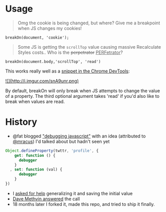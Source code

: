 # Usage

> Omg the cookie is being changed, but where? Give me a breakpoint when JS changes my cookies!

    breakOn(document, 'cookie');

> Some JS is getting the `scrollTop` value causing massive Recalculate Styles costs.. Who is the <del>perpetrator</del> <ins>PERFetrator</ins>?

    breakOn(document.body,'scrollTop', 'read')

This works really well as a [snippet in the Chrome DevTools](https://developers.google.com/chrome-developer-tools/docs/authoring-development-workflow#snippets):

<a href="https://developers.google.com/chrome-developer-tools/docs/authoring-development-workflow#snippets">
![](http://i.imgur.com/snA9unr.png)
</a>


By default, breakOn will only break when JS attempts to change the value of a property. The third optional argument takes 'read' if you'd also like to break when values are read.

# History

* @fat blogged ["debugging javascript"](http://wordsbyf.at/2011/12/23/debugging-javascript-is-a-lame-title/) with an idea (attributed to [@mracus](http://twitter.com/mracus)) I'd talked about but hadn't seen yet

```js
Object.defineProperty(twttr, 'profile', {
    get: function () {
      debugger
    }
  , set: function (val) {
      debugger
    }
})
```
* I [asked for help](https://plus.google.com/+PaulIrish/posts/38Q3jzWMZ9K) generalizing it and saving the initial value
* [Dave Methvin answered](https://gist.github.com/1676346) the call
* 18 months later I forked it, made this repo, and tried to ship it finally.
